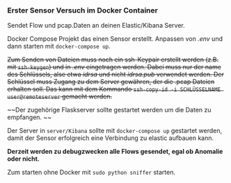 ### Erster Sensor Versuch im Docker Container

Sendet Flow und pcap.Daten an deinen Elastic/Kibana Server.

Docker Compose Projekt das einen Sensor erstellt. 
Anpassen von *.env* und dann starten mit `docker-compose up`.

~~Zum Senden von Dateien muss noch ein ssh-Keypair erstellt werden (z.B. mit `ssh-keygen`) und in *.env* 
eingetragen werden. Dabei muss nur der name des Schlüssels, alse etwa *idrsa* und nicht *idrsa.pub* verwendet werden. Der Schlüssel muss Zugang zu dem Server gewähren, der die .pcap Dateien erhalten soll. Das kann mit dem Kommando `ssh-copy-id -i SCHLÜSSELNAME user@remoteserver` gemacht werden.~~

~~Der zugehörige Flaskserver sollte gestartet werden um die Daten zu empfangen. ~~

Der Server in `server/Kibana` sollte mit `docker-compose up` gestartet werden, damit der Sensor erfolgreich eine Verbindung zu elastic aufbauen kann.

**Derzeit werden zu debugzwecken alle Flows gesendet, egal ob Anomalie oder nicht.**



Zum starten ohne Docker mit `sudo python sniffer` starten. 